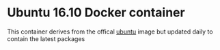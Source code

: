 # Ubuntu 16.10 Docker container

This container derives from the offical [ubuntu](https://hub.docker.com/_/ubuntu)
image but updated daily to contain the latest packages
